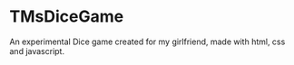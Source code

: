 # TMsDiceGame
An experimental Dice game created for my girlfriend, made with html, css and javascript.
